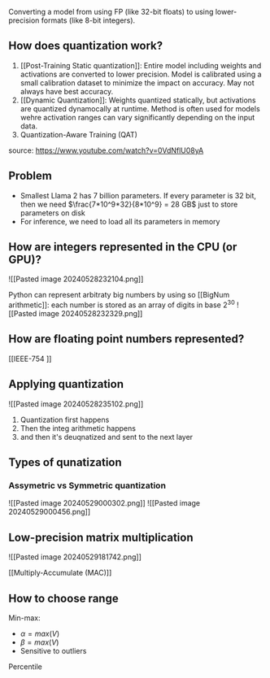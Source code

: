 Converting a model from using FP (like 32-bit floats) to using lower-precision formats (like 8-bit integers). 

## How does quantization work?
1. [[Post-Training Static quantization]]: Entire model including weights and activations are converted to lower precision. Model is calibrated using a small calibration dataset to minimize the impact on accuracy. May not always have best accuracy. 
2. [[Dynamic Quantization]]: Weights quantized statically, but activations are quantized dynamocally at runtime. Method is often used for models wehre activation ranges can vary significantly depending on the input data. 
3. Quantization-Aware Training (QAT)


source: https://www.youtube.com/watch?v=0VdNflU08yA 

## Problem 
- Smallest Llama 2 has 7 billion parameters. If every parameter is 32 bit, then we need $\frac{7*10^9*32}{8*10^9} = 28 GB$ just to store parameters on disk
- For inference, we need to load all its parameters in memory

## How are integers represented in the CPU (or GPU)?
![[Pasted image 20240528232104.png]]


Python can represent arbitraty big numbers by using so [[BigNum arithmetic]]: each number is stored as an array of digits in base $2^{30}$
![[Pasted image 20240528232329.png]]

## How are floating point numbers represented?
[[IEEE-754 ]]

## Applying quantization
![[Pasted image 20240528235102.png]]

1. Quantization first happens
2. Then the integ arithmetic happens 
3. and then it's deuqnatized and sent to the next layer

## Types of qunatization

### Assymetric vs Symmetric quantization

![[Pasted image 20240529000302.png]]
![[Pasted image 20240529000456.png]]


## Low-precision matrix multiplication 
![[Pasted image 20240529181742.png]]


[[Multiply-Accumulate (MAC)]]

## How to choose range
Min-max:
- $\alpha = max(V)$
- $\beta = max(V)$
- Sensitive to outliers

Percentile